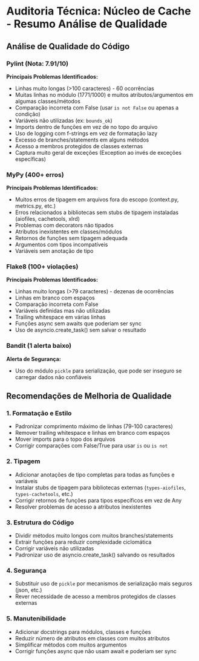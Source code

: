 # Auditoria Técnica: Núcleo de Cache - Resumo Análise de Qualidade

## Análise de Qualidade do Código

### Pylint (Nota: 7.91/10)
**Principais Problemas Identificados:**
- Linhas muito longas (>100 caracteres) - 60 ocorrências
- Muitas linhas no módulo (1771/1000) e muitos atributos/argumentos em algumas classes/métodos
- Comparação incorreta com False (usar `is not False` ou apenas a condição)
- Variáveis não utilizadas (ex: `bounds_ok`)
- Imports dentro de funções em vez de no topo do arquivo
- Uso de logging com f-strings em vez de formatação lazy
- Excesso de branches/statements em alguns métodos
- Acesso a membros protegidos de classes externas
- Captura muito geral de exceções (Exception ao invés de exceções específicas)

### MyPy (400+ erros)
**Principais Problemas Identificados:**
- Muitos erros de tipagem em arquivos fora do escopo (context.py, metrics.py, etc.)
- Erros relacionados a bibliotecas sem stubs de tipagem instaladas (aiofiles, cachetools, xlrd)
- Problemas com decorators não tipados
- Atributos inexistentes em classes/módulos
- Retornos de funções sem tipagem adequada
- Argumentos com tipos incompatíveis
- Variáveis sem anotação de tipo

### Flake8 (100+ violações)
**Principais Problemas Identificados:**
- Linhas muito longas (>79 caracteres) - dezenas de ocorrências
- Linhas em branco com espaços
- Comparação incorreta com False
- Variáveis definidas mas não utilizadas
- Trailing whitespace em várias linhas
- Funções async sem awaits que poderiam ser sync
- Uso de asyncio.create_task() sem salvar o resultado

### Bandit (1 alerta baixo)
**Alerta de Segurança:**
- Uso do módulo `pickle` para serialização, que pode ser inseguro se carregar dados não confiáveis

## Recomendações de Melhoria de Qualidade

### 1. Formatação e Estilo
- Padronizar comprimento máximo de linhas (79-100 caracteres)
- Remover trailing whitespace e linhas em branco com espaços
- Mover imports para o topo dos arquivos
- Corrigir comparações com False/True para usar `is` ou `is not`

### 2. Tipagem
- Adicionar anotações de tipo completas para todas as funções e variáveis
- Instalar stubs de tipagem para bibliotecas externas (`types-aiofiles`, `types-cachetools`, etc.)
- Corrigir retornos de funções para tipos específicos em vez de Any
- Resolver problemas de acesso a atributos inexistentes

### 3. Estrutura do Código
- Dividir métodos muito longos com muitos branches/statements
- Extrair funções para reduzir complexidade ciclomática
- Corrigir variáveis não utilizadas
- Padronizar uso de asyncio.create_task() salvando os resultados

### 4. Segurança
- Substituir uso de `pickle` por mecanismos de serialização mais seguros (json, etc.)
- Rever necessidade de acesso a membros protegidos de classes externas

### 5. Manutenibilidade
- Adicionar docstrings para módulos, classes e funções
- Reduzir número de atributos em classes com muitos atributos
- Simplificar métodos com muitos argumentos
- Corrigir funções async que não usam await e poderiam ser sync